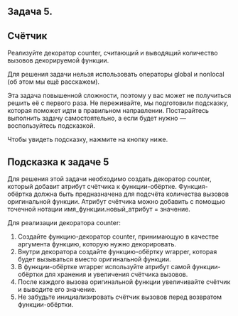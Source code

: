 ## Задача 5. 
## Cчётчик
Реализуйте декоратор counter, считающий и выводящий количество вызовов декорируемой функции.

Для решения задачи нельзя использовать операторы global и nonlocal (об этом мы ещё расскажем).

Эта задача повышенной сложности, поэтому у вас может не получиться решить её с первого раза. Не переживайте, мы подготовили подсказку, которая поможет идти в правильном направлении. Постарайтесь выполнить задачу самостоятельно, а если будет нужно — воспользуйтесь подсказкой. 

Чтобы увидеть подсказку, нажмите на кнопку ниже. 

## Подсказка к задаче 5
Для решения этой задачи необходимо создать декоратор counter, который добавит атрибут счётчика к функции-обёртке. Функция-обёртка должна быть предназначена для подсчёта количества вызовов оригинальной функции. Атрибут счётчика можно добавить с помощью точечной нотации имя_функции.новый_атрибут = значение.

Для реализации декоратора counter:

1) Создайте функцию-декоратор counter, принимающую в качестве аргумента функцию, которую нужно декорировать.
2) Внутри декоратора создайте функцию-обёртку wrapper, которая будет вызываться вместо оригинальной функции.
3) В функции-обёртке wrapper используйте атрибут самой функции-обёртки для хранения и увеличения счётчика вызовов.
4) После каждого вызова оригинальной функции увеличивайте счётчик и выводите его значение.
5) Не забудьте инициализировать счётчик вызовов перед возвратом функции-обёртки.
